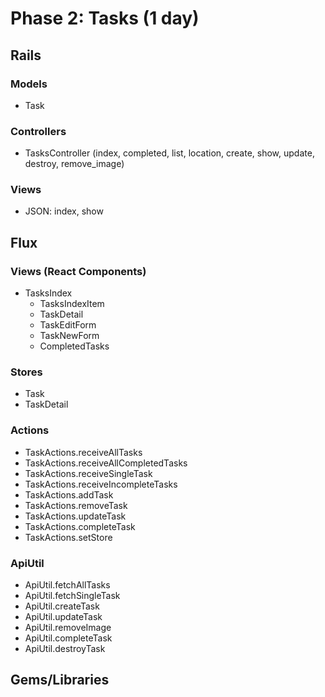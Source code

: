 # Phase 2: Tasks (1 day)

## Rails
### Models
* Task

### Controllers
* TasksController (index, completed, list, location, create, show, update, destroy, remove_image)

### Views
* JSON: index, show

## Flux
### Views (React Components)
* TasksIndex
  - TasksIndexItem
   - TaskDetail
    - TaskEditForm
  - TaskNewForm
  - CompletedTasks

### Stores
* Task
* TaskDetail

### Actions
* TaskActions.receiveAllTasks
* TaskActions.receiveAllCompletedTasks
* TaskActions.receiveSingleTask
* TaskActions.receiveIncompleteTasks
* TaskActions.addTask
* TaskActions.removeTask
* TaskActions.updateTask
* TaskActions.completeTask
* TaskActions.setStore

### ApiUtil
* ApiUtil.fetchAllTasks
* ApiUtil.fetchSingleTask
* ApiUtil.createTask
* ApiUtil.updateTask
* ApiUtil.removeImage
* ApiUtil.completeTask
* ApiUtil.destroyTask

## Gems/Libraries
